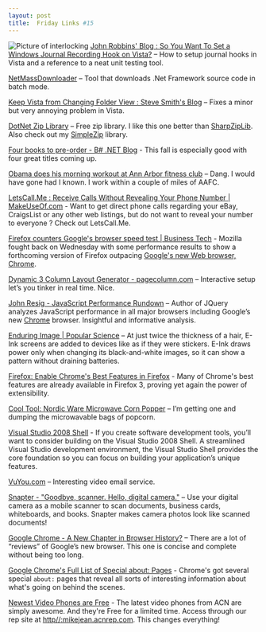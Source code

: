 ```yaml
---
layout: post
title:  Friday Links #15
---
```

![Picture of interlocking ](/cdn/images/links.gif) [John Robbins' Blog : So You Want To Set a Windows Journal Recording Hook on Vista?](http://www.wintellect.com/CS/blogs/jrobbins/archive/2008/08/30/so-you-want-to-set-a-windows-journal-recording-hook-on-vista-it-s-not-nearly-as-easy-as-you-think.aspx) – How to setup journal hooks in Vista and a reference to a neat unit testing tool.

[NetMassDownloader](http://www.codeplex.com/NetMassDownloader) – Tool that downloads .Net Framework source code in batch mode.

[Keep Vista from Changing Folder View : Steve Smith's Blog](http://stevesmithblog.com/blog/keep-vista-from-changing-folder-view/) – Fixes a minor but very annoying problem in Vista.

[DotNet Zip Library](http://www.codeplex.com/DotNetZip) – Free zip library. I like this one better than [SharpZipLib](http://www.icsharpcode.net/OpenSource/SharpZipLib/Default.aspx). Also check out my [SimpleZip](/blog/post/2008/03/22/simplezip-generate-zip-files-with-one-line-of-code) library.

[Four books to pre-order - B# .NET Blog](http://community.bartdesmet.net/blogs/bart/archive/2008/09/01/four-books-to-pre-order.aspx) - This fall is especially good with four great titles coming up.

[Obama does his morning workout at Ann Arbor fitness club](http://blog.mlive.com/annarbornews/2008/09/obama_does_his_morning_workout.html) – Dang. I would have gone had I known. I work within a couple of miles of AAFC.

[LetsCall.Me : Receive Calls Without Revealing Your Phone Number | MakeUseOf.com](http://www.makeuseof.com/dir/letscallme-receive-calls-revealing-phone-number/) - Want to get direct phone calls regarding your eBay, CraigsList or any other web listings, but do not want to reveal your number to everyone ? Check out LetsCall.Me.

[Firefox counters Google's browser speed test | Business Tech](http://news.cnet.com/8301-1001_3-10031278-92.html?part=rss&subj=news&tag=2547-1_3-0-5) - Mozilla fought back on Wednesday with some performance results to show a forthcoming version of Firefox outpacing [Google's new Web browser, Chrome](http://news.cnet.com/Meet-Chrome%2C-Googles-shiny-new-browser/2009-1032_3-6246210.html).

[Dynamic 3 Column Layout Generator - pagecolumn.com](http://www.pagecolumn.com/) – Interactive setup let’s you tinker in real time. Nice.

[John Resig - JavaScript Performance Rundown](http://ejohn.org/blog/javascript-performance-rundown/) – Author of JQuery analyzes JavaScript performance in all major browsers including Google’s new [Chrome](http://google.com/chrome) browser. Insightful and informative analysis.

[Enduring Image | Popular Science](http://www.popsci.com/amanda-schupak/article/2008-09/enduring-image) – At just twice the thickness of a hair, E-Ink screens are added to devices like as if they were stickers. E-Ink draws power only when changing its black-and-white images, so it can show a pattern without draining batteries.

[Firefox: Enable Chrome's Best Features in Firefox](http://lifehacker.com/5044518/enable-chromes-best-features-in-firefox) - Many of Chrome's best features are already available in Firefox 3, proving yet again the power of extensibility.

[Cool Tool: Nordic Ware Microwave Corn Popper](http://www.kk.org/cooltools/archives/003017.php) – I’m getting one and dumping the microwavable bags of popcorn.

[Visual Studio 2008 Shell](http://msdn.microsoft.com/en-us/vstudio/bb510103.aspx) - If you create software development tools, you’ll want to consider building on the Visual Studio 2008 Shell. A streamlined Visual Studio development environment, the Visual Studio Shell provides the core foundation so you can focus on building your application’s unique features.

[VuYou.com](http://www.vuyou.com/Homepage.aspx?ito=1629) – Interesting video email service.

[Snapter - "Goodbye, scanner. Hello, digital camera."](http://www.snapter.atiz.com/) – Use your digital camera as a mobile scanner to scan documents, business cards, whiteboards, and books. Snapter makes camera photos look like scanned documents! 

[Google Chrome - A New Chapter in Browser History?](http://www.makeuseof.com/tag/google-chrome-a-new-chapter-in-browser-history/) – There are a lot of “reviews” of Google’s new browser. This one is concise and complete without being too long.

[Google Chrome's Full List of Special about: Pages](http://feeds.gawker.com/%7Er/lifehacker/full/%7E3/382783485/google-chromes-full-list-of-special-about-pages) - Chrome's got several special `about:` pages that reveal all sorts of interesting information about what's going on behind the scenes.

[Newest Video Phones are Free](http://myacn.com) - The latest video phones from ACN are simply awesome. And they're Free for a limited time. Access through our rep site at [http//:mikejean.acnrep.com](http://mikejean.acnrep.com). This changes everything!
